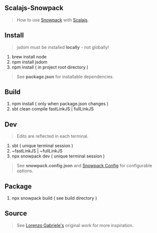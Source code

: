 Scalajs-Snowpack
----------------
>How to use [Snowpack](https://snowpack.dev) with [Scalajs](https://scala-js.org).

Install
-------
>jsdom must be installed **locally** - not globally!
1. brew install node
2. npm install jsdom
3. npm install ( in project root directory )
>See **package.json** for installable dependencies.

Build
-----
1. npm install ( only when package.json changes )
2. sbt clean compile fastLinkJS | fullLinkJS

Dev
---
>Edits are reflected in each terminal.
1. sbt ( unique terminal session )
2. ~fastLinkJS | ~fullLinkJS
3. npx snowpack dev ( unique terminal session )
>See **snowpack.config.json** and [Snowpack Config](https://www.snowpack.dev/reference/configuration) for configurable options.

Package
-------
1. npx snowpack build ( see build directory )

Source
------
>See [Lorenzo Gabriele's](https://github.com/lolgab/scalajs-snowpack-example) original work for more inspiration.